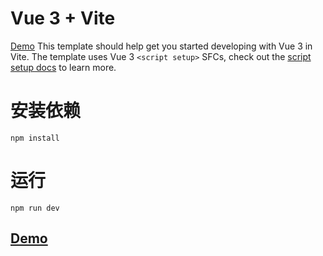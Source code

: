 # Vue 3 + Vite
[Demo](http://20.205.104.196/TodoList)
This template should help get you started developing with Vue 3 in Vite. The template uses Vue 3 `<script setup>` SFCs, check out the [script setup docs](https://v3.vuejs.org/api/sfc-script-setup.html#sfc-script-setup) to learn more.

# 安装依赖
`npm install`

# 运行
`npm run dev`

## [Demo](http://40.65.153.77/)

